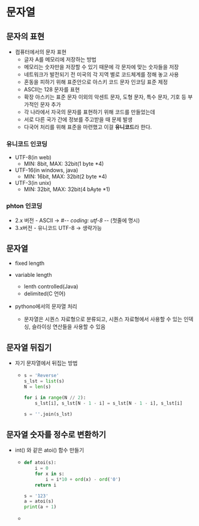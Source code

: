 # 문자열

## 문자의 표현

- 컴퓨터에서의 문자 표현
  - 글자 A를 메모리에 저장하는 방법
  - 메모리는 숫자만을 저장할 수 있기 때문에 각 문자에 맞는 숫자들을 저장
  - 네트워크가 발전되기 전 미국의 각 지역 별로 코드체계를 정해 놓고 사용
  - 혼동을 피하기 위해 표준안으로 아스키 코드 문자 인코딩 표준 제정
  - ASCII는 128 문자를 표현
  - 확장 아스키는 표준 문자 이외의 악센트 문자, 도형 문자, 특수 문자, 기호 등 부가적인 문자 추가
  - 각 나라에서 자국의 문자를 표현하기 위해 코드를 만들었는데
  - 서로 다른 국가 간에 정보를 주고받을 때 문제 발생
  - 다국어 처리를 위해 표준을 마련했고 이걸 **유니코드**라 한다.

### 유니코드 인코딩

- UTF-8(in web)
  - MIN: 8bit, MAX: 32bit(1 byte *4)
- UTF-16(in windows, java)
  - MIN: 16bit, MAX: 32bit(2 byte *4)
- UTF-3(in unix)
  - MIN: 32bit, MAX: 32bit(4 bAyte *1)

### phton 인코딩

- 2.x 버전 - ASCII -> #-*- coding: utf-8 -*- (첫줄에 명시)
- 3.x버전 - 유니코드 UTF-8 -> 생략가능



## 문자열

- fixed length
- variable length
  - lenth controlled(Java)
  - delimited(C 언어)

- pythono에서의 문자열 처리
  - 문자열은 시퀀스 자료형으로 분류되고, 시퀀스 자료형에서 사용할 수 있는 인덱싱, 슬라이싱 연산들을 사용할 수 있음



## 문자열 뒤집기

- 자기 문자열에서 뒤집는 방법

  - ```python
    s = 'Reverse'
    s_lst = list(s)
    N = len(s)
    
    for i in range(N // 2):
        s_lst[i], s_lst[N - 1 - i] = s_lst[N - 1 - i], s_lst[i]
        
    s = ''.join(s_lst)
    ```



## 문자열 숫자를 정수로 변환하기

- int() 와 같은 atoi() 함수 만들기

  - ```python
    def atoi(s):
        i = 0
        for x in s:
            i = i*10 + ord(x) - ord('0')
        return i
    
    s = '123'
    a = atoi(s)
    print(a + 1)
    ```

  - 